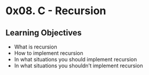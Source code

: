 # 0x08. C - Recursion

## Learning Objectives
- What is recursion
- How to implement recursion
- In what situations you should implement recursion
- In what situations you shouldn’t implement recursion
